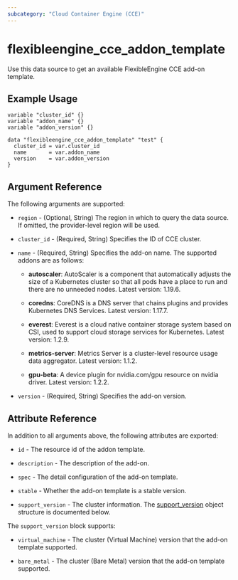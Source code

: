 ```yaml
---
subcategory: "Cloud Container Engine (CCE)"
---
```


# flexibleengine_cce_addon_template

Use this data source to get an available FlexibleEngine CCE add-on template.

## Example Usage

```hcl
variable "cluster_id" {}
variable "addon_name" {}
variable "addon_version" {}

data "flexibleengine_cce_addon_template" "test" {
  cluster_id = var.cluster_id
  name       = var.addon_name
  version    = var.addon_version
}
```

## Argument Reference

The following arguments are supported:

* `region` - (Optional, String) The region in which to query the data source. If omitted, the provider-level region
  will be used.

* `cluster_id` - (Required, String) Specifies the ID of CCE cluster.

* `name` - (Required, String) Specifies the add-on name. The supported addons are as follows:

  + **autoscaler**: AutoScaler is a component that automatically adjusts the size of a Kubernetes cluster so that all pods
    have a place to run and there are no unneeded nodes. Latest version: 1.19.6.

  + **coredns**: CoreDNS is a DNS server that chains plugins and provides Kubernetes DNS Services. Latest version: 1.17.7.

  + **everest**: Everest is a cloud native container storage system based on CSI, used to support cloud storage services
    for Kubernetes. Latest version: 1.2.9.

  + **metrics-server**: Metrics Server is a cluster-level resource usage data aggregator. Latest version: 1.1.2.

  + **gpu-beta**: A device plugin for nvidia.com/gpu resource on nvidia driver. Latest version: 1.2.2.

* `version` - (Required, String) Specifies the add-on version.

## Attribute Reference

In addition to all arguments above, the following attributes are exported:

* `id` - The resource id of the addon template.

* `description` - The description of the add-on.

* `spec` - The detail configuration of the add-on template.

* `stable` - Whether the add-on template is a stable version.

* `support_version` - The cluster information.
The [support_version](#cce_support_version) object structure is documented below.

<a name="cce_support_version"></a>
The `support_version` block supports:

* `virtual_machine` - The cluster (Virtual Machine) version that the add-on template supported.

* `bare_metal` - The cluster (Bare Metal) version that the add-on template supported.
